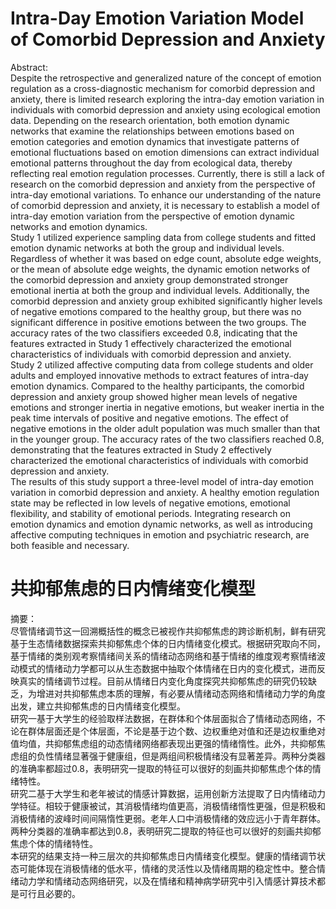 # Intra-Day Emotion Variation Model of Comorbid Depression and Anxiety
Abstract:<br>
Despite the retrospective and generalized nature of the concept of emotion regulation as a cross-diagnostic mechanism for comorbid depression and anxiety, there is limited research exploring the intra-day emotion variation in individuals with comorbid depression and anxiety using ecological emotion data. Depending on the research orientation, both emotion dynamic networks that examine the relationships between emotions based on emotion categories and emotion dynamics that investigate patterns of emotional fluctuations based on emotion dimensions can extract individual emotional patterns throughout the day from ecological data, thereby reflecting real emotion regulation processes. Currently, there is still a lack of research on the comorbid depression and anxiety from the perspective of intra-day emotional variations. To enhance our understanding of the nature of comorbid depression and anxiety, it is necessary to establish a model of intra-day emotion variation from the perspective of emotion dynamic networks and emotion dynamics.<br>
Study 1 utilized experience sampling data from college students and fitted emotion dynamic networks at both the group and individual levels. Regardless of whether it was based on edge count, absolute edge weights, or the mean of absolute edge weights, the dynamic emotion networks of the comorbid depression and anxiety group demonstrated stronger emotional inertia at both the group and individual levels. Additionally, the comorbid depression and anxiety group exhibited significantly higher levels of negative emotions compared to the healthy group, but there was no significant difference in positive emotions between the two groups. The accuracy rates of the two classifiers exceeded 0.8, indicating that the features extracted in Study 1 effectively characterized the emotional characteristics of individuals with comorbid depression and anxiety.<br>
Study 2 utilized affective computing data from college students and older adults and employed innovative methods to extract features of intra-day emotion dynamics. Compared to the healthy participants, the comorbid depression and anxiety group showed higher mean levels of negative emotions and stronger inertia in negative emotions, but weaker inertia in the peak time intervals of positive and negative emotions. The effect of negative emotions in the older adult population was much smaller than that in the younger group. The accuracy rates of the two classifiers reached 0.8, demonstrating that the features extracted in Study 2 effectively characterized the emotional characteristics of individuals with comorbid depression and anxiety.<br>
The results of this study support a three-level model of intra-day emotion variation in comorbid depression and anxiety. A healthy emotion regulation state may be reflected in low levels of negative emotions, emotional flexibility, and stability of emotional periods. Integrating research on emotion dynamics and emotion dynamic networks, as well as introducing affective computing techniques in emotion and psychiatric research, are both feasible and necessary.<br>
# 共抑郁焦虑的日内情绪变化模型
摘要：<br>
尽管情绪调节这一回溯概括性的概念已被视作共抑郁焦虑的跨诊断机制，鲜有研究基于生态情绪数据探索共抑郁焦虑个体的日内情绪变化模式。根据研究取向不同，基于情绪的类别观考察情绪间关系的情绪动态网络和基于情绪的维度观考察情绪波动模式的情绪动力学都可以从生态数据中抽取个体情绪在日内的变化模式，进而反映真实的情绪调节过程。目前从情绪日内变化角度探究共抑郁焦虑的研究仍较缺乏，为增进对共抑郁焦虑本质的理解，有必要从情绪动态网络和情绪动力学的角度出发，建立共抑郁焦虑的日内情绪变化模型。<br>
研究一基于大学生的经验取样法数据，在群体和个体层面拟合了情绪动态网络，不论在群体层面还是个体层面，不论是基于边个数、边权重绝对值和还是边权重绝对值均值，共抑郁焦虑组的动态情绪网络都表现出更强的情绪惰性。此外，共抑郁焦虑组的负性情绪显著强于健康组，但是两组间积极情绪没有显著差异。两种分类器的准确率都超过0.8，表明研究一提取的特征可以很好的刻画共抑郁焦虑个体的情绪特性。<br>
研究二基于大学生和老年被试的情感计算数据，运用创新方法提取了日内情绪动力学特征。相较于健康被试，其消极情绪均值更高，消极情绪惰性更强，但是积极和消极情绪的波峰时间间隔惰性更弱。老年人口中消极情绪的效应远小于青年群体。两种分类器的准确率都达到0.8，表明研究二提取的特征也可以很好的刻画共抑郁焦虑个体的情绪特性。<br>
本研究的结果支持一种三层次的共抑郁焦虑日内情绪变化模型。健康的情绪调节状态可能体现在消极情绪的低水平，情绪的灵活性以及情绪周期的稳定性中。整合情绪动力学和情绪动态网络研究，以及在情绪和精神病学研究中引入情感计算技术都是可行且必要的。
